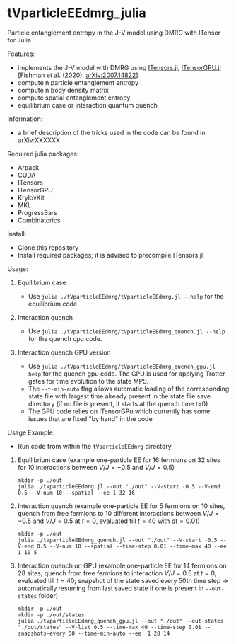 # tVparticleEEdmrg_julia
Particle entanglement entropy in the J-V model using DMRG with ITensor for Julia


Features:

- implements the J-V model with DMRG using [ITensors.jl](https://github.com/ITensor/ITensors.jl), [ITensorGPU.jl](https://github.com/ITensor/ITensors.jl/tree/main/ITensorGPU) [Fishman et al. (2020), [arXiv:2007.14822](https://arxiv.org/abs/2007.14822)]
- compute n particle entanglement entropy
- compute n body density matrix 
- compute spatial entanglement entropy
- equilibrium case or interaction quantum quench

Information:
- a brief description of the tricks used in the code can be found in arXiv:XXXXXX

Required julia packages:
-  Arpack
-  CUDA
-  ITensors
-  ITensorGPU
-  KrylovKit
-  MKL
-  ProgressBars
-  Combinatorics

Install:
- Clone this repository
- Install required packages; it is advised to precompile ITensors.jl

Usage: 

1. Equilibrium case
    -  Use `julia ./tVparticleEEdmrg/tVparticleEEdmrg.jl --help` for the equilibrium code.
  
2. Interaction quench
    -  Use `julia ./tVparticleEEdmrg/tVparticleEEdmrg_quench.jl --help` for the quench cpu code.

3. Interaction quench GPU version
    -  Use `julia ./tVparticleEEdmrg/tVparticleEEdmrg_quench_gpu.jl --help` for the quench gpu code. The GPU is used for applying Trotter gates for time evolution to the state MPS. 
    -  The `--t-min-auto` flag allows automatic loading of the corresponding state file with largest time already present in the state file save directory (if no file is present, it starts at the quench time t=0) 
    -  The GPU code relies on ITensorGPu which currently has some issues that are fixed "by hand" in the code

Usage Example:
- Run code from within the `tVparticleEEdmrg` directory 

1. Equilibrium case (example one-particle EE for 16 fermions on 32 sites for 10 interactions between $V/J=-0.5$ and $V/J=0.5$)
   ```
   mkdir -p ./out
   julia ./tVparticleEEdmrg.jl --out "./out" --V-start -0.5 --V-end 0.5 --V-num 10 --spatial --ee 1 32 16
   ```

2. Interaction quench (example one-particle EE for 5 fermions on 10 sites, quench from free fermions to 10 different interactions between $V/J=-0.5$ and $V/J=0.5$ at $t=0$, evaluated till $t=40$ with $dt=0.01$)
   ```
   mkdir -p ./out
   julia ./tVparticleEEdmrg_quench.jl --out "./out" --V-start -0.5 --V-end 0.5 --V-num 10 --spatial --time-step 0.01 --time-max 40 --ee 1 10 5
   ```

3. Interaction quench on GPU (example one-particle EE for 14 fermions on 28 sites, quench from free fermions to interaction $V/J=0.5$ at $t=0$, evaluated till $t=40$; snapshot of the state saved every 50th time step -> automatically resuming from last saved state if one is present in `--out-states` folder)
   ```
   mkdir -p ./out
   mkdir -p ./out/states
   julia ./tVparticleEEdmrg_quench_gpu.jl --out "./out" --out-states "./out/states" --V-list 0.5 --time-max 40 --time-step 0.01 --snapshots-every 50 --time-min-auto --ee  1 28 14
   ```